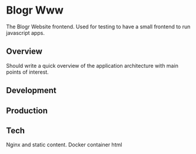 # Blogr Www
The Blogr Website frontend.
Used for testing to have a small frontend to run javascript apps.

## Overview
Should write a quick overview of the application architecture with main points of interest.

## Development

## Production 

## Tech
Nginx and static content.
Docker container
html

